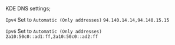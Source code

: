 KDE DNS settings;

`Ipv4` Set to `Automatic (Only addresses)`
`94.140.14.14,94.140.15.15`

`Ipv6` Set to `Automatic (Only addresses)`
`2a10:50c0::ad1:ff,2a10:50c0::ad2:ff`
